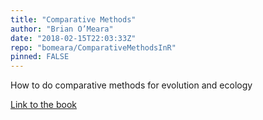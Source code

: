 ```yaml
---
title: "Comparative Methods"
author: "Brian O’Meara"
date: "2018-02-15T22:03:33Z"
repo: "bomeara/ComparativeMethodsInR"
pinned: FALSE
---
```


How to do comparative methods for evolution and ecology

[Link to the book](https://bookdown.org/bomeara/comparative-methods/)
